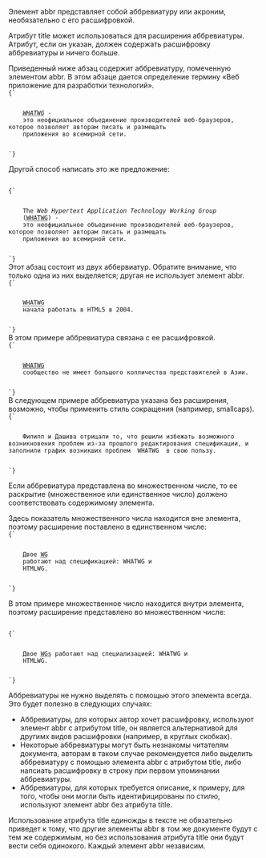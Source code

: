 <p>
    Элемент <LE>abbr</LE> представляет собой аббревиатуру или акроним, необязательно с его расшифровкой.
</p>

<p>
    Атрибут <LA>title</LA> может использоваться для расширения аббревиатуры. Атрибут, если он указан, должен содержать расшифровку аббревиатуры и ничего больше.
</p>

<ExampleBox>
    Приведенный ниже абзац содержит аббревиатуру, помеченную элементом <LE>abbr</LE>. В этом абзаце дается определение термину «Веб приложение для разработки технологий».

<Code>
{`
<p>
    <dfn id=whatwg><abbr title="Web Hypertext Application Technology Working Group">WHATWG</abbr></dfn> -
    это неофициальное объединение производителей веб-браузеров, которое позволяет авторам писать и размещать 
    приложения во всемирной сети.
</p>
`}
</Code>

Другой способ написать это же предложение:

<Code>
{`
<p>
    The <dfn id=whatwg>Web Hypertext Application Technology Working Group</dfn>
    (<abbr title="Web Hypertext Application Technology Working Group">WHATWG</abbr>) -
    это неофициальное объединение производителей веб-браузеров, которое позволяет авторам писать и размещать 
    приложения во всемирной сети.
</p>
`}
</Code>

</ExampleBox>

<ExampleBox>
    Этот абзац состоит из двух аббервиатур. Обратите внимание, что только одна из них выделяется; другая не использует элемент <LE>abbr</LE>.

<Code>
{`
<p>
    <abbr title="Web Hypertext Application Technology Working Group">WHATWG</abbr> 
    начала работать в HTML5 в 2004.
</p>
`}
</Code>

</ExampleBox>

<ExampleBox>
    В этом примере аббревиатура связана с ее расшифровкой.

<Code>
{`
<p>
    <a href="#whatwg"><abbr title="Web Hypertext Application Technology Working Group">WHATWG</abbr></a>
    сообщество не имеет большого колличества представителей в Азии.
</p>
`}
</Code>

</ExampleBox>

<ExampleBox>
    В следующем примере аббревиатура указана без расширения, возможно, чтобы применить стиль сокращения (например, smallcaps).

<Code>
{`
<p>
    Филипп и Дашива отрицали то, что решили избежать возможного возникновения проблем из-за прошлого редактирования спецификации, и заполнили график возникших проблем <abbr> WHATWG </abbr> в свою пользу.
</p>
`}
</Code>

</ExampleBox>

<p>
    Если аббревиатура представлена во множественном числе, то ее раскрытие (множественное или единственное число) должено соответствовать содержимому элемента.
</p>

<ExampleBox>
    Здесь показатель множественного числа находится вне элемента, поэтому расширение поставлено в единственном числе:

<Code>
{`
<p>
    Двое <abbr title="Working Group">WG</abbr> 
    работают над спецификацией: <abbr>WHATWG</abbr> и
    <abbr>HTMLWG</abbr>.
</p>
`}
</Code>

В этом примере множественное число находится внутри элемента, поэтому расширение представлено во множественном числе:

<Code>
{`
<p>
    Двое <abbr title="Working Groups">WGs</abbr> работают над специализацией: <abbr>WHATWG</abbr> и
    <abbr>HTMLWG</abbr>.
</p>
`}
</Code>

<p>
    Аббревиатуры не нужно выделять с помощью этого элемента всегда. Это будет полезно в следующих случаях:
</p>
<p>
<ul>
    <li>Аббревиатуры, для которых автор хочет расшифровку, используют элемент <LE>abbr</LE> с атрибутом <LA>title</LA>, он является альтернативой для другимх видов расшифровки (например, в круглых скобках).</li>
    <li>Некоторые аббревиатуры могут быть незнакомы читателям документа, авторам в таком случае рекомендуется либо выделить аббревиатуру с помощью элемента <LE>abbr</LE> с атрибутом <LA>title</LA>, либо напсиать расшифровку в строку при первом упоминании аббревиатуры.</li>
    <li>Аббревиатуры, для которых требуется описание, к примеру, для того, чтобы они могли быть идентифицированы по стилю, используют элемент <LE>abbr</LE> без атрибута <LA>title</LA>.</li>
</ul>
</p>

<p>
    Использование атрибута <LA>title</LA> единожды в тексте не обязательно приведет к тому, что другие элементы <LE>abbr</LE> в том же документе будут с тем же содержимым, но без использования атрибута <LA>title</LA> они будут вести себя одинокого. Каждый элемент <LE>abbr</LE> независим.
</p>

</ExampleBox>